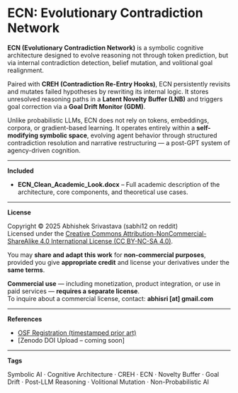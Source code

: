 # ECN: Evolutionary Contradiction Network

**ECN (Evolutionary Contradiction Network)** is a symbolic cognitive architecture designed to evolve reasoning not through token prediction, but via internal contradiction detection, belief mutation, and volitional goal realignment.

Paired with **CREH (Contradiction Re-Entry Hooks)**, ECN persistently revisits and mutates failed hypotheses by rewriting its internal logic. It stores unresolved reasoning paths in a **Latent Novelty Buffer (LNB)** and triggers goal correction via a **Goal Drift Monitor (GDM)**.

Unlike probabilistic LLMs, ECN does not rely on tokens, embeddings, corpora, or gradient-based learning. It operates entirely within a **self-modifying symbolic space**, evolving agent behavior through structured contradiction resolution and narrative restructuring — a post-GPT system of agency-driven cognition.

---

**Included**

- **ECN_Clean_Academic_Look.docx** – Full academic description of the architecture, core components, and theoretical use cases.

---

**License**

Copyright © 2025 Abhishek Srivastava (sabhi12 on reddit)  
Licensed under the [Creative Commons Attribution-NonCommercial-ShareAlike 4.0 International License (CC BY-NC-SA 4.0)](https://creativecommons.org/licenses/by-nc-sa/4.0/).

You may **share and adapt this work** for **non-commercial purposes**, provided you give **appropriate credit** and license your derivatives under the **same terms**.

**Commercial use** — including monetization, product integration, or use in paid services — **requires a separate license**.  
To inquire about a commercial license, contact: **abhisri [at] gmail.com**

---

**References**

- [OSF Registration (timestamped prior art)](https://osf.io/c2va4)  
- [Zenodo DOI Upload – coming soon]

---

**Tags**

Symbolic AI · Cognitive Architecture · CREH · ECN · Novelty Buffer · Goal Drift · Post-LLM Reasoning · Volitional Mutation · Non-Probabilistic AI
